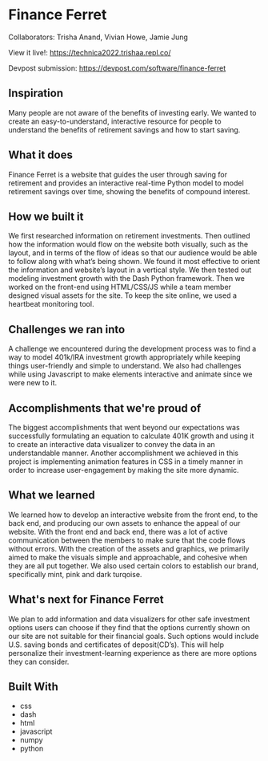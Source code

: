 # Finance Ferret

Collaborators: Trisha Anand, Vivian Howe, Jamie Jung

View it live!: https://technica2022.trishaa.repl.co/

Devpost submission: https://devpost.com/software/finance-ferret


## Inspiration

Many people are not aware of the benefits of investing early. We wanted to create an easy-to-understand, interactive resource for people to understand the benefits of retirement savings and how to start saving.
## What it does

Finance Ferret is a website that guides the user through saving for retirement and provides an interactive real-time Python model to model retirement savings over time, showing the benefits of compound interest.
## How we built it

We first researched information on retirement investments. Then outlined how the information would flow on the website both visually, such as the layout, and in terms of the flow of ideas so that our audience would be able to follow along with what’s being shown. We found it most effective to orient the information and website’s layout in a vertical style. We then tested out modeling investment growth with the Dash Python framework. Then we worked on the front-end using HTML/CSS/JS while a team member designed visual assets for the site. To keep the site online, we used a heartbeat monitoring tool.
## Challenges we ran into

A challenge we encountered during the development process was to find a way to model 401k/IRA investment growth appropriately while keeping things user-friendly and simple to understand. We also had challenges while using Javascript to make elements interactive and animate since we were new to it.
## Accomplishments that we're proud of

The biggest accomplishments that went beyond our expectations was successfully formulating an equation to calculate 401K growth and using it to create an interactive data visualizer to convey the data in an understandable manner. Another accomplishment we achieved in this project is implementing animation features in CSS in a timely manner in order to increase user-engagement by making the site more dynamic.
## What we learned

We learned how to develop an interactive website from the front end, to the back end, and producing our own assets to enhance the appeal of our website. With the front end and back end, there was a lot of active communication between the members to make sure that the code flows without errors. With the creation of the assets and graphics, we primarily aimed to make the visuals simple and approachable, and cohesive when they are all put together. We also used certain colors to establish our brand, specifically mint, pink and dark turqoise.
## What's next for Finance Ferret

We plan to add information and data visualizers for other safe investment options users can choose if they find that the options currently shown on our site are not suitable for their financial goals. Such options would include U.S. saving bonds and certificates of deposit(CD’s). This will help personalize their investment-learning experience as there are more options they can consider.
## Built With
- css
- dash
- html
- javascript
- numpy
- python

